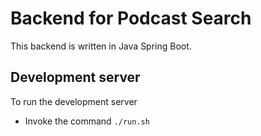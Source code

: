 # Backend for Podcast Search

This backend is written in Java Spring Boot.

## Development server
To run the development server
- Invoke the command `./run.sh`